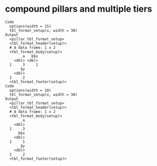 # compound pillars and multiple tiers

    Code
      options(width = 15)
      tbl_format_setup(x, width = 30)
    Output
      <pillar_tbl_format_setup>
      <tbl_format_header(setup)>
      # A data frame: 1 x 2
      <tbl_format_body(setup)>
            a   b$x
        <dbl> <dbl>
      1     3     1
           $y
        <dbl>
      1     2
      <tbl_format_footer(setup)>
    Code
      options(width = 10)
      tbl_format_setup(x, width = 30)
    Output
      <pillar_tbl_format_setup>
      <tbl_format_header(setup)>
      # A data frame: 1 x 2
      <tbl_format_body(setup)>
            a
        <dbl>
      1     3
          b$x
        <dbl>
      1     1
           $y
        <dbl>
      1     2
      <tbl_format_footer(setup)>

